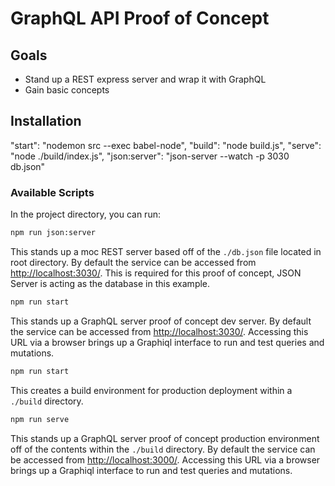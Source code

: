 # GraphQL API Proof of Concept

## Goals

 - Stand up a REST express server and wrap it with GraphQL
 - Gain basic concepts 

## Installation

"start": "nodemon src --exec babel-node",
"build": "node build.js",
"serve": "node ./build/index.js",
"json:server": "json-server --watch -p 3030 db.json"

### Available Scripts

In the project directory, you can run: 

```bash
npm run json:server
```
This stands up a moc REST server based off of the `./db.json` file located in root directory. By default the service can be 
accessed from [http://localhost:3030/](http://localhost:3030/). This is required for this proof of concept, JSON Server
is acting as the database in this example.


```bash
npm run start
```
This stands up a GraphQL server proof of concept dev server. By default the service can be accessed from 
[http://localhost:3030/](http://localhost:3000/). Accessing this URL via a browser brings up a Graphiql interface to run 
and test queries and mutations.

```bash
npm run start
```
This creates a build environment for production deployment within a `./build` directory.

```bash
npm run serve
```
This stands up a GraphQL server proof of concept production environment off of the contents within the `./build` 
directory. By default the service can be accessed from [http://localhost:3000/](http://localhost:3000/). Accessing this 
URL via a browser brings up a Graphiql interface to run and test queries and mutations.

